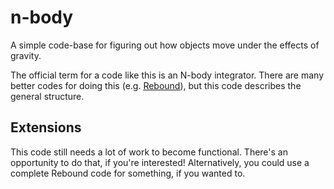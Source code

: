 # n-body
A simple code-base for figuring out how objects move under the effects of gravity.

The official term for a code like this is an N-body integrator. There are many better codes for doing this (e.g. [Rebound](https://github.com/hannorein/rebound)), but this code describes the general structure.

## Extensions
This code still needs a lot of work to become functional. There's an opportunity to do that, if you're interested! Alternatively, you could use a complete Rebound code for something, if you wanted to.
